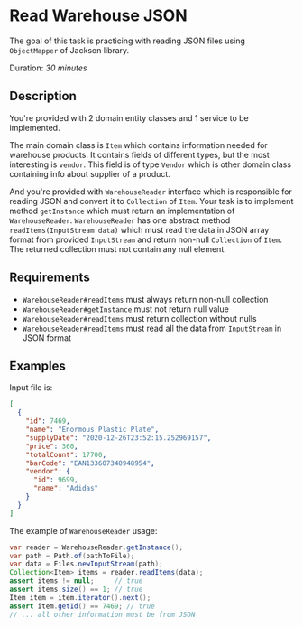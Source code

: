 # Read Warehouse JSON

The goal of this task is practicing with reading JSON files
using `ObjectMapper` of Jackson library. 

Duration: _30 minutes_

## Description

You're provided with 2 domain entity classes and 1 service to be implemented.

The main domain class is `Item` which contains information needed for warehouse products.
It contains fields of different types, but the most interesting is `vendor`.
This field is of type `Vendor` which is other domain class containing info about supplier of a product.

And you're provided with `WarehouseReader` interface which is responsible for reading JSON and
convert it to `Collection` of `Item`.
Your task is to implement method `getInstance` which must return an implementation
of `WarehouseReader`.
`WarehouseReader` has one abstract method `readItems(InputStream data)` which must
read the data in JSON array format from provided `InputStream` and return non-null `Collection`
of `Item`. The returned collection must not contain any null element.

## Requirements

* `WarehouseReader#readItems` must always return non-null collection
* `WarehouseReader#getInstance` must not return null value
* `WarehouseReader#readItems` must return collection without nulls
* `WarehouseReader#readItems` must read all the data from `InputStream` in JSON format

## Examples

Input file is:
```json
[
  {
    "id": 7469,
    "name": "Enormous Plastic Plate",
    "supplyDate": "2020-12-26T23:52:15.252969157",
    "price": 360,
    "totalCount": 17700,
    "barCode": "EAN133607340948954",
    "vendor": {
      "id": 9699,
      "name": "Adidas"
    }
  }
]
```

The example of `WarehouseReader` usage:
```java
var reader = WarehouseReader.getInstance();
var path = Path.of(pathToFile);
var data = Files.newInputStream(path);
Collection<Item> items = reader.readItems(data);
assert items != null;     // true
assert items.size() == 1; // true
Item item = item.iterator().next();
assert item.getId() == 7469; // true
// ... all other information must be from JSON
```
